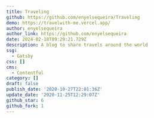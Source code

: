 ```yaml
---
title: Traveling
github: https://github.com/enyelsequeira/Traveling
demo: https://travelwith-me.vercel.app/
author: enyelsequeira
author_link: https://github.com/enyelsequeira
date: 2024-02-18T09:29:21.729Z
description: A blog to share travels around the world
ssg:
  - Gatsby
css: []
cms:
  - Contentful
category: []
draft: false
publish_date: '2020-10-27T22:01:36Z'
update_date: '2020-11-25T12:29:07Z'
github_star: 6
github_fork: 1
---
```

